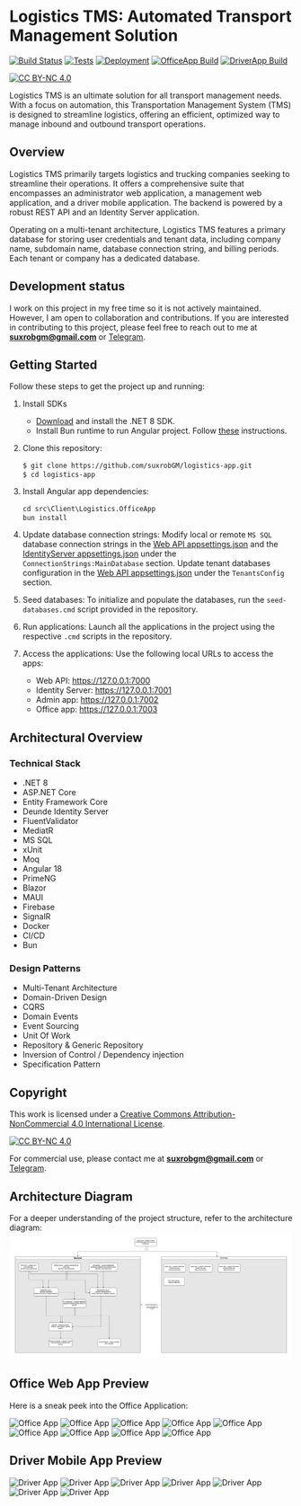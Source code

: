 # Logistics TMS: Automated Transport Management Solution

[![Build Status](https://github.com/suxrobgm/logistics-app/actions/workflows/dotnet-build.yml/badge.svg)](https://github.com/suxrobgm/logistics-app/actions/workflows/dotnet-build.yml)
[![Tests](https://github.com/suxrobgm/logistics-app/actions/workflows/dotnet-test.yml/badge.svg)](https://github.com/suxrobgm/logistics-app/actions/workflows/dotnet-test.yml)
[![Deployment](https://github.com/suxrobgm/logistics-app/actions/workflows/deploy-ftp.yml/badge.svg)](https://github.com/suxrobgm/logistics-app/actions/workflows/deploy-ftp.yml)
[![OfficeApp Build](https://github.com/suxrobgm/logistics-app/actions/workflows/officeapp-build.yml/badge.svg)](https://github.com/suxrobgm/logistics-app/actions/workflows/officeapp-build.yml)
[![DriverApp Build](https://github.com/suxrobgm/logistics-app/actions/workflows/driverapp-build.yml/badge.svg)](https://github.com/suxrobgm/logistics-app/actions/workflows/driverapp-build.yml)

[![CC BY-NC 4.0][cc-by-nc-shield]][cc-by-nc]

[cc-by-nc]: https://creativecommons.org/licenses/by-nc/4.0/
[cc-by-nc-image]: https://licensebuttons.net/l/by-nc/4.0/88x31.png
[cc-by-nc-shield]: https://img.shields.io/badge/License-CC%20BY--NC%204.0-lightgrey.svg

Logistics TMS is an ultimate solution for all transport management needs. With a focus on automation, this Transportation Management System (TMS) is designed to streamline logistics, offering an efficient, optimized way to manage inbound and outbound transport operations.

## Overview

Logistics TMS primarily targets logistics and trucking companies seeking to streamline their operations. It offers a comprehensive suite that encompasses an administrator web application, a management web application, and a driver mobile application. The backend is powered by a robust REST API and an Identity Server application.

Operating on a multi-tenant architecture, Logistics TMS features a primary database for storing user credentials and tenant data, including company name, subdomain name, database connection string, and billing periods. Each tenant or company has a dedicated database.

## Development status
I work on this project in my free time so it is not actively maintained. However, I am open to collaboration and contributions. If you are interested in contributing to this project, please feel free to reach out to me at **suxrobgm@gmail.com** or [Telegram](https://t.me/suxrobgm).

## Getting Started

Follow these steps to get the project up and running:

1. Install SDKs 
   - [Download](https://dotnet.microsoft.com/en-us/download/dotnet/8.0) and install the .NET 8 SDK. 
   - Install Bun runtime to run Angular project. Follow [these](https://bun.sh/docs/installation) instructions.

2. Clone this repository: 
    ```
    $ git clone https://github.com/suxrobGM/logistics-app.git
    $ cd logistics-app
    ```

3. Install Angular app dependencies:
   ```
   cd src\Client\Logistics.OfficeApp
   bun install
   ```

4. Update database connection strings: 
   Modify local or remote `MS SQL` database connection strings in the [Web API appsettings.json](./src/Server/Logistics.API/appsettings.json) and the [IdentityServer appsettings.json](./src/Server/Logistics.IdentityServer/appsettings.json) under the `ConnectionStrings:MainDatabase` section. Update tenant databases configuration in the [Web API appsettings.json](./src/Server/Logistics.API/appsettings.json) under the `TenantsConfig` section.

5. Seed databases:
   To initialize and populate the databases, run the `seed-databases.cmd` script provided in the repository.

6. Run applications:
   Launch all the applications in the project using the respective `.cmd` scripts in the repository.

7. Access the applications:
   Use the following local URLs to access the apps:
    - Web API: https://127.0.0.1:7000
    - Identity Server: https://127.0.0.1:7001
    - Admin app: https://127.0.0.1:7002
    - Office app: https://127.0.0.1:7003

## Architectural Overview

### Technical Stack
- .NET 8
- ASP.NET Core
- Entity Framework Core
- Deunde Identity Server
- FluentValidator
- MediatR
- MS SQL
- xUnit
- Moq
- Angular 18
- PrimeNG
- Blazor
- MAUI
- Firebase
- SignalR
- Docker
- CI/CD
- Bun

### Design Patterns
- Multi-Tenant Architecture
- Domain-Driven Design
- CQRS
- Domain Events
- Event Sourcing
- Unit Of Work
- Repository & Generic Repository
- Inversion of Control / Dependency injection
- Specification Pattern

## Copyright
This work is licensed under a
[Creative Commons Attribution-NonCommercial 4.0 International License][cc-by-nc].

[![CC BY-NC 4.0][cc-by-nc-image]][cc-by-nc]

For commercial use, please contact me at **suxrobgm@gmail.com** or [Telegram](https://t.me/suxrobgm).

## Architecture Diagram
For a deeper understanding of the project structure, refer to the architecture diagram:
![Project architecture diagram](./docs/project_architecture.jpg?raw=true)

## Office Web App Preview
Here is a sneak peek into the Office Application:

![Office App](./docs/office_app_1.jpg?raw=true)
![Office App](./docs/office_app_2.jpg?raw=true)
![Office App](./docs/office_app_3.jpg?raw=true)
![Office App](./docs/office_app_4.jpg?raw=true)
![Office App](./docs/office_app_5.jpg?raw=true)
![Office App](./docs/office_app_6.jpg?raw=true)
![Office App](./docs/office_app_7.jpg?raw=true)
![Office App](./docs/office_app_8.jpg?raw=true)
![Office App](./docs/office_app_9.jpg?raw=true)


## Driver Mobile App Preview
![Driver App](./docs/driver_app_1.jpg?raw=true)
![Driver App](./docs/driver_app_2.jpg?raw=true)
![Driver App](./docs/driver_app_3.jpg?raw=true)
![Driver App](./docs/driver_app_4.jpg?raw=true)
![Driver App](./docs/driver_app_5.jpg?raw=true)
![Driver App](./docs/driver_app_6.jpg?raw=true)
![Driver App](./docs/driver_app_7.jpg?raw=true)
